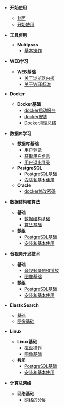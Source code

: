 <!-- docs/_sidebar.md -->

- **开始使用**

    - [封面](/)
    - [开始使用](guide.md)

- **工具使用**

    - **Multipass**
        - [基本操作](_8_Multipass/_8_1_Multipass_基本操作.md "基本操作")
    
- **WEB学习**

    - **WEB基础**
        - [关于浏览器内核](_1_web/_1_1_基础/_1_1_1_关于浏览器内核.md "关于浏览器内核")
        - [关于WEB标准](_1_web/_1_1_基础/_1_1_2_关于WEB标准.md "关于WEB标准")

- **Docker**

    - **Docker基础**
        - [docker启动服务](_4_docker/_4_1_docker基础/_4_1_0_docker启动服务.md "docker启动服务")
        - [docker安装](_4_docker/_4_1_docker基础/_4_1_0_docker安装.md "docker安装")  
        - [Docker清理总结](_4_docker/_4_1_docker基础/_4_1_2_Docker清理总结.md "Docker清理总结")

- **数据库学习**

    - **数据库基础**
        - [用户登录](dc2/_账号相关/登录.md "用户登录")
        - [获取用户信息](dc2/_账号相关/获取用户信息.md "获取用户信息")
        - [用户退出登录](dc2/_账号相关/退出登录.md "退出登录")
    - **PostgreSQL**
        - [PostgreSQL基础](_3_database/_3_3_postgresql/_3_3_1_PostgreSQL基础.md "PostgreSQL基础")
        - [安装和基本使用](_3_database/_3_3_postgresql/_3_3_2_安装和基本使用.md "安装和基本使用")
    - **Oracle**
      - [docker修改密码](_3_database/_3_4_oracle/1_docker修改密码.md "docker修改密码")

- **数据结构和算法**

    - **基础**
        - [数据结构基础](_6_数据结构和算法/_1_基础/数据结构基础.md "数据结构基础") 
        - [算法基础](_6_数据结构和算法/_1_基础/算法基础.md "算法基础")
    - **数组**
        - [PostgreSQL基础](_3_database/_3_3_postgresql/_3_3_1_PostgreSQL基础.md "PostgreSQL基础")
        - [安装和基本使用](_3_database/_3_3_postgresql/_3_3_2_安装和基本使用.md "安装和基本使用")

- **音视频开发技术**

    - **基础**
        - [音视频录制和播放](_7_音视频开发技术/_7_1_音视频基础/_7_1_1_音视频录制和播放.md "音视频录制和播放")
        - [图像基础](_7_音视频开发技术/_7_1_音视频基础/_7_1_2_图像基础.md "图像基础")
    - **数组**
        - [PostgreSQL基础](_3_database/_3_3_postgresql/_3_3_1_PostgreSQL基础.md "PostgreSQL基础")
        - [安装和基本使用](_3_database/_3_3_postgresql/_3_3_2_安装和基本使用.md "安装和基本使用")

- **ElasticSearch**
  - [基础](_9_ElasticSearch/_9_1_ES基础.md "ES基础")
  - [图像基础](_7_音视频开发技术/_7_1_音视频基础/_7_1_2_图像基础.md "图像基础")

- **Linux**

    - **Linux基础**
        - [磁盘操作](_10_Linux/_10_1_Linux基础/_10_1_1_磁盘操作.md "磁盘操作")
        - [图像基础](_7_音视频开发技术/_7_1_音视频基础/_7_1_2_图像基础.md "图像基础")
    - **数组**
        - [PostgreSQL基础](_3_database/_3_3_postgresql/_3_3_1_PostgreSQL基础.md "PostgreSQL基础")
        - [安装和基本使用](_3_database/_3_3_postgresql/_3_3_2_安装和基本使用.md "安装和基本使用")

- **计算机网络**

    - **网络基础**
        - [网络的分层](_11_计算机网络/11_1_网络的分层.md "网络的分层")
